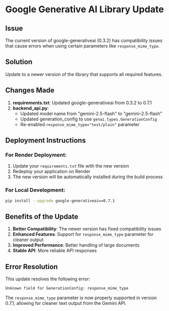 # Google Generative AI Library Update

## Issue
The current version of google-generativeai (0.3.2) has compatibility issues that cause errors when using certain parameters like `response_mime_type`.

## Solution
Update to a newer version of the library that supports all required features.

## Changes Made

1. **requirements.txt**: Updated google-generativeai from 0.3.2 to 0.7.1
2. **backend_api.py**: 
   - Updated model name from "gemini-2.5-flash" to "gemini-2.5-flash"
   - Updated generation_config to use `genai.types.GenerationConfig`
   - Re-enabled `response_mime_type="text/plain"` parameter

## Deployment Instructions

### For Render Deployment:
1. Update your `requirements.txt` file with the new version
2. Redeploy your application on Render
3. The new version will be automatically installed during the build process

### For Local Development:
```bash
pip install --upgrade google-generativeai==0.7.1
```

## Benefits of the Update

1. **Better Compatibility**: The newer version has fixed compatibility issues
2. **Enhanced Features**: Support for `response_mime_type` parameter for cleaner output
3. **Improved Performance**: Better handling of large documents
4. **Stable API**: More reliable API responses

## Error Resolution

This update resolves the following error:
```
Unknown field for GenerationConfig: response_mime_type
```

The `response_mime_type` parameter is now properly supported in version 0.7.1, allowing for cleaner text output from the Gemini API.